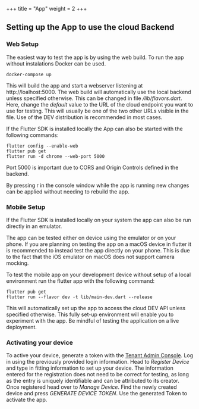 +++
title = "App"
weight = 2
+++

## Setting up the App to use the cloud Backend

### Web Setup

The easiest way to test the app is by using the web build. To run the app without instalations Docker can be used.

```
docker-compose up
```

This will build the app and start a webserver listening at http://loalhost:5000. The web build will automatically use the local backend unless specified otherwise. This can be changed in file */lib/flavors.dart*. Here, change the *default* value to the URL of the cloud endpoint you want to use for testing. This will usually be one of the two other URLs visible in the file. Use of the DEV distribution is recommended in most cases.

If the Flutter SDK is installed locally the App can also be started with the following commands:

```
flutter config --enable-web
flutter pub get
flutter run -d chrome --web-port 5000
```

Port 5000 is important due to CORS and Origin Controls defined in the backend.

By pressing r in the console window while the app is running new changes can be applied without needing to rebuild the app.

### Mobile Setup

If the Flutter SDK is installed locally on your system the app can also be run directly in an emulator.

The app can be tested either on device using the emulator or on your phone. If you are planning on testing the app on a macOS device in flutter it is recommended to instead test the app directly on your phone. This is due to the fact that the iOS emulator on macOS does not support camera mocking.

To test the mobile app on your development device without setup of a local environment run the flutter app with the following command:

```
flutter pub get
flutter run --flavor dev -t lib/main-dev.dart --release
```

This will automatically set up the app to access the cloud DEV API unless specified otherwise. This fully set-up environment will enable you to experiment with the app. Be mindful of testing the application on a live deployment.

### Activating your device

To active your device, generate a token with the [Tenant Admin Console](https://admin.dev.katapp.org/login). Log in using the previously provided login information. Head to *Register Device* and type in fitting information to set up your device. The information entered for the registration does not need to be correct for testing, as long as the entry is uniquely identifiable and can be attributed to its creator. Once registered head over to *Manage Device*. Find the newly created device and press *GENERATE DEVICE TOKEN*. Use the generated Token to activate the app.